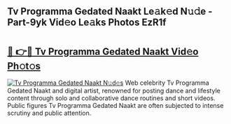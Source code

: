 ## Tv Programma Gedated Naakt Le𝚊k𝚎d N𝚞𝚍e - Part-9yk Vid𝚎o Le𝚊ks Photos EzR1f

# <h2><a href="http://fb0ig5.evod.top/?m=Tv+Programma+Gedated+Naakt">🔗 👉🔴 Tv Programma Gedated Naakt Vid𝚎o Ph𝚘t𝚘s</a></h2>

[![Tv Programma Gedated Naakt N𝚞d𝚎s](https://i.imgur.com/8V9OHl7.gif)](http://fb0ig5.evod.top/?m=Tv+Programma+Gedated+Naakt)
Web celebrity Tv Programma Gedated Naakt and digital artist, renowned for posting dance and lifestyle content through solo and collaborative dance routines and short videos. Public figures Tv Programma Gedated Naakt are often subjected to intense scrutiny and public attention. 
